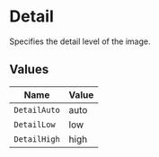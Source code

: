 # Detail

Specifies the detail level of the image.


## Values

| Name         | Value        |
| ------------ | ------------ |
| `DetailAuto` | auto         |
| `DetailLow`  | low          |
| `DetailHigh` | high         |